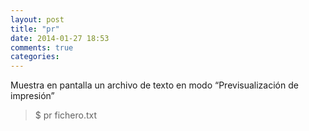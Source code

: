 ```yaml
---
layout: post
title: "pr"
date: 2014-01-27 18:53
comments: true
categories: 
---
```

Muestra en pantalla un archivo de texto en modo “Previsualización de impresión”

>$ pr fichero.txt

